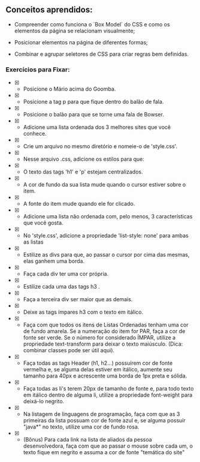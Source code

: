 ## Conceitos aprendidos:

* Compreender como funciona o ´Box Model´ do CSS e como os elementos da página se relacionam visualmente;

* Posicionar elementos na página de diferentes formas;

* Combinar e agrupar seletores de CSS para criar regras bem definidas.

### Exercícios para Fixar:

- [X] - Posicione o Mário acima do Goomba.
- [X] - Posicione a tag p para que fique dentro do balão de fala.
- [X] - Posicione o balão para que se torne uma fala de Bowser.
- [X] - Adicione uma lista ordenada dos 3 melhores sites que você conhece.
- [X] - Crie um arquivo no mesmo diretório e nomeie-o de 'style.css'.
- [X] - Nesse arquivo .css, adicione os estilos para que:
- [X] - O texto das tags 'h1' e 'p' estejam centralizados.
- [X] - A cor de fundo da sua lista mude quando o cursor estiver sobre o item.
- [X] - A fonte do item mude quando ele for clicado.
- [X] - Adicione uma lista não ordenada com, pelo menos, 3 características que você gosta.
- [X] - No 'style.css', adicione a propriedade 'list-style: none' para ambas as listas
- [X] - Estilize as divs para que, ao passar o cursor por cima das mesmas, elas ganhem uma borda.
- [X] - Faça cada div ter uma cor própria.
- [X] - Estilize cada uma das tags h3 .
- [X] - Faça a terceira div ser maior que as demais.
- [X] - Deixe as tags ímpares h3 com o texto em itálico.
- [X] - Faça com que todos os itens de Listas Ordenadas tenham uma cor de fundo amarela. Se a numeração do item for PAR, faça a cor de fonte ser verde. Se o número for considerado ÍMPAR, utilize a propriedade text-transform para deixar o texto maiúsculo. (Dica: combinar classes pode ser útil aqui).
- [X] - Faça todas as tags Header (h1, h2...) possuírem cor de fonte vermelha e, se alguma delas estiver em itálico, aumente seu tamanho para 40px e acrescente uma borda de 1px preta e sólida.
- [X] - Faça todas as li's terem 20px de tamanho de fonte e, para todo texto em itálico dentro de alguma li, utilize a propriedade font-weight para deixá-lo negrito.
- [X] - Na listagem de linguagens de programação, faça com que as 3 primeiras da lista possuam cor de fonte azul e, se alguma possuir "java*" no texto, utilize uma cor de fundo rosa.
- [X] - (Bônus) Para cada link na lista de aliados da pessoa desenvolvedora, faça com que ao passar o mouse sobre cada um, o texto fique em negrito e assuma a cor de fonte "temática do site"
